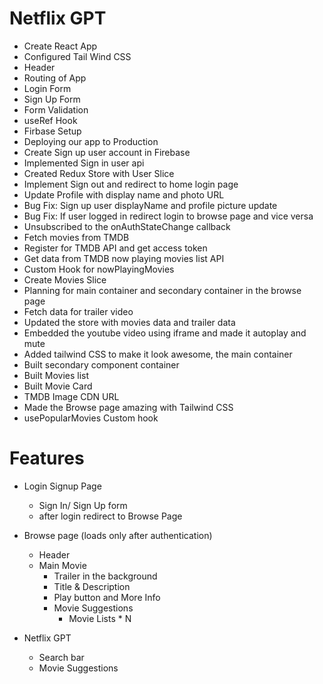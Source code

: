 # Netflix GPT 

- Create React App
- Configured Tail Wind CSS
- Header
- Routing of App
- Login Form 
- Sign Up Form 
- Form Validation
- useRef Hook
- Firbase Setup
- Deploying our app to Production 
- Create Sign up user account in Firebase
- Implemented Sign in user api
- Created Redux Store with User Slice
- Implement Sign out and redirect to home login page
- Update Profile with display name and photo URL
- Bug Fix: Sign up user displayName and profile picture update
- Bug Fix: If user logged in redirect login to browse page and vice versa
- Unsubscribed to the onAuthStateChange callback
- Fetch movies from TMDB
- Register for TMDB API and get access token 
- Get data from TMDB now playing movies list API 
- Custom Hook for nowPlayingMovies
- Create Movies Slice
- Planning for main container and secondary container in the browse page
- Fetch data for trailer video
- Updated the store with movies data and trailer data
- Embedded the youtube video using iframe and made it autoplay and mute
- Added tailwind CSS to make it look awesome, the main container
- Built secondary component container
- Built Movies list 
- Built Movie Card
- TMDB Image CDN URL 
- Made the Browse page amazing with Tailwind CSS
- usePopularMovies Custom hook 

# Features 

- Login Signup Page
    - Sign In/ Sign Up form
    - after login redirect to Browse Page

- Browse page (loads only after authentication)
    - Header
    - Main Movie
        - Trailer in the background
        - Title & Description
        - Play button and More Info
        - Movie Suggestions
            - Movie Lists * N

- Netflix GPT
    - Search bar
    - Movie Suggestions
